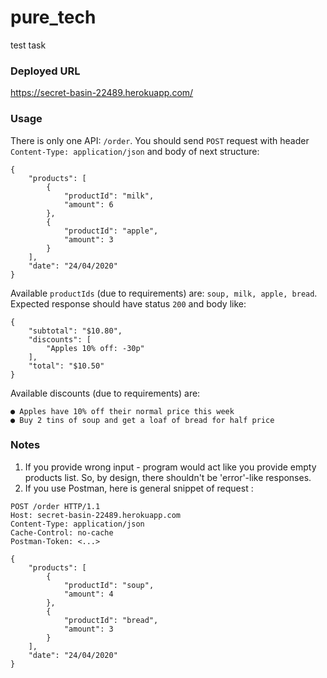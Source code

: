 # pure_tech
test task

### Deployed URL

https://secret-basin-22489.herokuapp.com/ 

### Usage

There is only one API: `/order`. You should send `POST` request with
header `Content-Type: application/json` and body of next structure:
```
{
    "products": [
        {
            "productId": "milk",
            "amount": 6
        },
        {
            "productId": "apple",
            "amount": 3
        }
    ],
    "date": "24/04/2020"
}
```
Available `productIds` (due to requirements) are: `soup, milk, apple, bread`.
Expected response should have status `200` and body like:
```
{
    "subtotal": "$10.80",
    "discounts": [
        "Apples 10% off: -30p"
    ],
    "total": "$10.50"
}
```
Available discounts (due to requirements) are:
```
● Apples have 10% off their normal price this week
● Buy 2 tins of soup and get a loaf of bread for half price
```

### Notes

1. If you provide wrong input - program would act like you provide empty
products list. So, by design, there shouldn't be 'error'-like responses.
2. If you use Postman, here is general snippet of request :
```
POST /order HTTP/1.1
Host: secret-basin-22489.herokuapp.com
Content-Type: application/json
Cache-Control: no-cache
Postman-Token: <...>

{
    "products": [
        {
            "productId": "soup",
            "amount": 4
        },
        {
            "productId": "bread",
            "amount": 3
        }
    ],
    "date": "24/04/2020"
}
```

